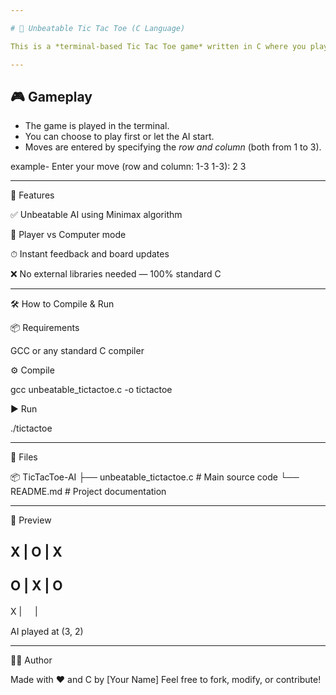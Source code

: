 ```yaml
---

# 🧠 Unbeatable Tic Tac Toe (C Language)

This is a *terminal-based Tic Tac Toe game* written in C where you play against an *unbeatable AI. The computer uses the **Minimax algorithm, ensuring it will never lose — only **win or draw*.

---
```


## 🎮 Gameplay

- The game is played in the terminal.
- You can choose to play first or let the AI start.
- Moves are entered by specifying the *row and column* (both from 1 to 3).

example-
Enter your move (row and column: 1-3 1-3): 2 3


---

🧠 Features

✅ Unbeatable AI using Minimax algorithm

👤 Player vs Computer mode

⏱ Instant feedback and board updates

❌ No external libraries needed — 100% standard C



---

🛠 How to Compile & Run

📦 Requirements

GCC or any standard C compiler


⚙ Compile

gcc unbeatable_tictactoe.c -o tictactoe

▶ Run

./tictactoe


---

📁 Files

📦 TicTacToe-AI
├── unbeatable_tictactoe.c   # Main source code
└── README.md                # Project documentation


---

📸 Preview

X | O | X
-----------
 O | X | O
-----------
 X | ㅤ | ㅤ

AI played at (3, 2)


---

🧑‍💻 Author

Made with ❤ and C by [Your Name]
Feel free to fork, modify, or contribute!



